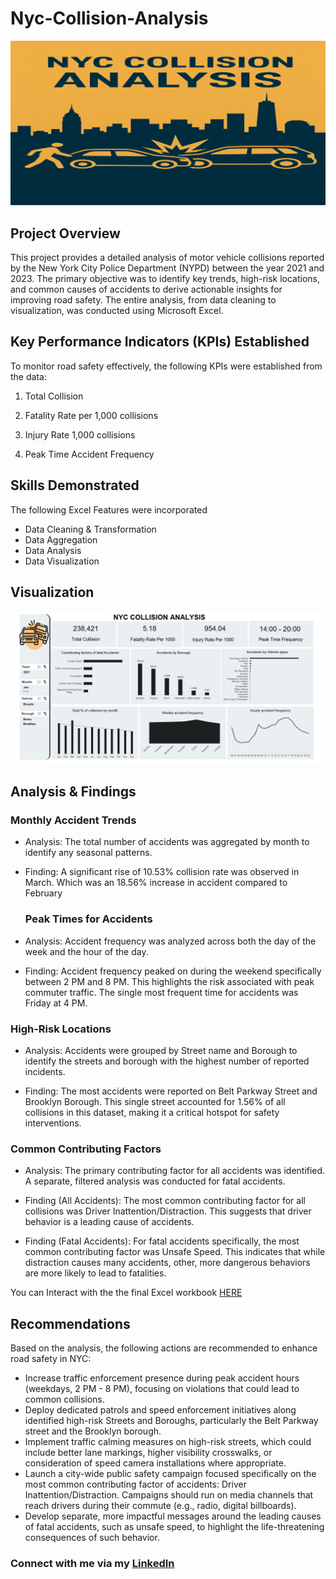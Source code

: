 # Nyc-Collision-Analysis

![](NYC_Collision_img.png)

## Project Overview

This project provides a detailed analysis of motor vehicle collisions reported by the New York City Police Department (NYPD) between the year 2021 and 2023. The primary objective was to identify key trends, high-risk locations, and common causes of accidents to derive actionable insights for improving road safety. The entire analysis, from data cleaning to visualization, was conducted using Microsoft Excel.


## Key Performance Indicators (KPIs) Established

To monitor road safety effectively, the following KPIs were established from the data:

1. Total Collision

2. Fatality Rate per 1,000 collisions

3. Injury Rate 1,000 collisions

4. Peak Time Accident Frequency


## Skills Demonstrated

The following Excel Features were incorporated

- Data Cleaning & Transformation
- Data Aggregation
- Data Analysis
- Data Visualization


## Visualization 
![](https://github.com/Dee-Oyinda/Nyc-Collision-Analysis/blob/main/Screenshot%202025-06-09%20183246.png)

## Analysis & Findings

### Monthly Accident Trends
- Analysis: The total number of accidents was aggregated by month to identify any seasonal patterns.
  
- Finding: A significant rise of 10.53% collision rate was observed in March. Which was an 18.56% increase in accident compared to February

  ### Peak Times for Accidents
- Analysis: Accident frequency was analyzed across both the day of the week and the hour of the day.
  
- Finding: Accident frequency peaked on during the weekend specifically between 2 PM and 8 PM. This highlights the risk associated with peak commuter traffic. The single most frequent time for accidents was Friday at 4 PM.
  
### High-Risk Locations
- Analysis: Accidents were grouped by Street name and Borough to identify the streets and borough with the highest number of reported incidents.
  
- Finding: The most accidents were reported on Belt Parkway Street and Brooklyn Borough. This single street accounted for 1.56% of all collisions in this dataset, making it a critical hotspot for safety interventions.
  
### Common Contributing Factors
- Analysis: The primary contributing factor for all accidents was identified. A separate, filtered analysis was conducted for fatal accidents.

- Finding (All Accidents): The most common contributing factor for all collisions was Driver Inattention/Distraction. This suggests that driver behavior is a leading cause of accidents.
  
- Finding (Fatal Accidents): For fatal accidents specifically, the most common contributing factor was Unsafe Speed. This indicates that while distraction causes many accidents, other, more dangerous behaviors are more likely to lead to fatalities.


You can Interact with the the final Excel workbook [HERE](https://docs.google.com/spreadsheets/d/11sy-rX3AA-7_bFzb8sVUFlA_wfEd2EDf/edit?usp=sharing&ouid=113899812595520572790&rtpof=true&sd=true)

## Recommendations

Based on the analysis, the following actions are recommended to enhance road safety in NYC:

- Increase traffic enforcement presence during peak accident hours (weekdays, 2 PM - 8 PM), focusing on violations that could lead to common collisions.
- Deploy dedicated patrols and speed enforcement initiatives along identified high-risk Streets and Boroughs, particularly the Belt Parkway street and the Brooklyn borough.
- Implement traffic calming measures on high-risk streets, which could include better lane markings, higher visibility crosswalks, or consideration of speed camera installations where appropriate.
- Launch a city-wide public safety campaign focused specifically on the most common contributing factor of accidents: Driver Inattention/Distraction. Campaigns should run on media channels that reach drivers during their commute (e.g., radio, digital billboards).
- Develop separate, more impactful messages around the leading causes of fatal accidents, such as unsafe speed, to highlight the life-threatening consequences of such behavior.


### Connect with me via my [LinkedIn](www.linkedin.com/in/oyindamola-ayeni)





